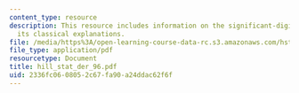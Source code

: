 ```yaml
---
content_type: resource
description: This resource includes information on the significant-digit law, and
  its classical explanations.
file: /media/https%3A/open-learning-course-data-rc.s3.amazonaws.com/hst-508-quantitative-genomics-fall-2005/2336fc0608052c67fa90a24ddac62f6f_hill_stat_der_96.pdf
file_type: application/pdf
resourcetype: Document
title: hill_stat_der_96.pdf
uid: 2336fc06-0805-2c67-fa90-a24ddac62f6f
---
```

